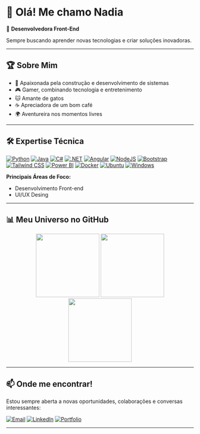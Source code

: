 # 🌟 Olá! Me chamo Nadia  

🚀 **Desenvolvedora Front-End**

Sempre buscando aprender novas tecnologias e criar soluções inovadoras.

---

## 🏆 Sobre Mim

- 🎨 Apaixonada pela construção e desenvolvimento de sistemas 
- 🎮 Gamer, combinando tecnologia e entretenimento
- 🐱 Amante de gatos
- ☕ Apreciadora de um bom café
- 🌍 Aventureira nos momentos livres

---

## 🛠️ Expertise Técnica

[![Python](https://img.shields.io/badge/Python-3776AB?logo=python&logoColor=fff)](#)
[![Java](https://img.shields.io/badge/Java-%23ED8B00.svg?logo=openjdk&logoColor=white)](#)
[![C#](https://custom-icon-badges.demolab.com/badge/C%23-%23239120.svg?logo=cshrp&logoColor=white)](#)
[![.NET](https://img.shields.io/badge/.NET-512BD4?logo=dotnet&logoColor=fff)](#)
[![Angular](https://img.shields.io/badge/Angular-%23DD0031.svg?logo=angular&logoColor=white)](#)
[![NodeJS](https://img.shields.io/badge/Node.js-6DA55F?logo=node.js&logoColor=white)](#)
[![Bootstrap](https://img.shields.io/badge/Bootstrap-7952B3?logo=bootstrap&logoColor=fff)](#)
[![Tailwind CSS](https://img.shields.io/badge/Tailwind%20CSS-%2338B2AC.svg?logo=tailwind-css&logoColor=white)](#)
[![Power BI](https://custom-icon-badges.demolab.com/badge/Power%20BI-F1C912?logo=power-bi&logoColor=fff)](#)
[![Docker](https://img.shields.io/badge/Docker-2496ED?logo=docker&logoColor=fff)](#)
[![Ubuntu](https://img.shields.io/badge/Ubuntu-E95420?logo=ubuntu&logoColor=white)](#)
[![Windows](https://custom-icon-badges.demolab.com/badge/Windows-0078D6?logo=windows11&logoColor=white)](#)

**Principais Áreas de Foco:**
- Desenvolvimento Front-end
- UI/UX Desing

---

## 📊 Meu Universo no GitHub

<p align="center">
  <img src="https://github-readme-stats.vercel.app/api?username=nadiacastr0&show_icons=true&theme=dracula&bg_color=0d1117&title_color=ff79c6&text_color=bd93f9" height="170">
  <img src="https://github-readme-stats.vercel.app/api/top-langs?username=nadiacastr0&show_icons=true&theme=dracula&bg_color=0d1117&title_color=ff79c6&text_color=bd93f9" height="170">
   <img src="https://git-hub-streak-stats.vercel.app?user=nadiacastr0?&show_icons=true&theme=dracula&bg_color=0d1117&title_color=ff79c6&text_color=bd93f9" height="170"/>
</p>

---

## 📫 Onde me encontrar!

Estou sempre aberta a novas oportunidades, colaborações e conversas interessantes:

[![Email](https://img.shields.io/badge/Email-D14836?style=for-the-badge&logo=gmail&logoColor=white)](https://mail.google.com/mail/?view=cm&fs=1&to=nadianaely32@gmail.com&su=Conexão%20e%20oportunidades&body=Olá%2C%0A%0AEspero%20que%20você%20esteja%20bem.%20Gostaria%20de%20me%20apresentar%20e%20conversar%20sobre%20possíveis%20colaborações%20ou%20oportunidades.%0A%0AAtenciosamente%2C%0ANadia%20Castro)
[![LinkedIn](https://img.shields.io/badge/LinkedIn-0A66C2?style=for-the-badge&logo=linkedin&logoColor=white)](https://www.linkedin.com/in/nadia-naely/)
[![Portfolio](https://img.shields.io/badge/Portfolio-a6024f?style=for-the-badge&logo=google-chrome&logoColor=white)](https://portfolio-nine-bay-30.vercel.app/)

---
